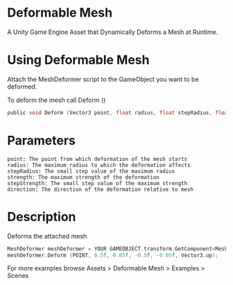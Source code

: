 # Deformable Mesh
A Unity Game Engine Asset that Dynamically Deforms a Mesh at Runtime.

# Using Deformable Mesh

Attach the MeshDeformer script to the GameObject you want to be deformed.

To deform the mesh call Deform ()
```C Sharp
public void Deform (Vector3 point, float radius, float stepRadius, float strength, float stepStrength, Vector3 direction);
```
# Parameters
    point: The point from which deformation of the mesh starts
    radius: The maximum radius to which the deformation affects
    stepRadius: The small step value of the maximum radius
    strength: The maximum strength of the deformation
    stepStrength: The small step value of the maximum strength
    direction: The direction of the deformation relative to mesh
    
# Description
  Deforms the attached mesh
```C Sharp
MeshDeformer meshDeformer = YOUR GAMEOBJECT.transform.GetComponent<MeshDeformer> ();
meshDeformer.Deform (POINT, 0.5f, 0.05f, -0.5f, -0.05f, Vector3.up);
```

For more examples browse Assets > Deformable Mesh > Examples > Scenes

